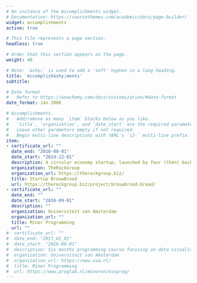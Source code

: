 ```yaml
---
# An instance of the Accomplishments widget.
# Documentation: https://sourcethemes.com/academic/docs/page-builder/
widget: accomplishments
active: true 

# This file represents a page section.
headless: true

# Order that this section appears on the page.
weight: 40

# Note: `&shy;` is used to add a 'soft' hyphen in a long heading.
title: 'Accomplish&shy;ments'
subtitle:

# Date format
#   Refer to https://wowchemy.com/docs/customization/#date-format
date_format: Jan 2006

# Accomplishments.
#   Add/remove as many `item` blocks below as you like.
#   `title`, `organization`, and `date_start` are the required parameters.
#   Leave other parameters empty if not required.
#   Begin multi-line descriptions with YAML's `|2-` multi-line prefix.
item:
- certificate_url: ""
  date_end: "2018-08-01"
  date_start: "2014-12-01"
  description: A circular economy startup, launched by four (then) bachelor students, producing bread by upcycling brewers spent grains, locally in Amsterdam. With BrouwBrood we were semi-finalist in the [Accenture Innovation Awards](https://www.accenture.com/ca-en/accenture-innovation-awards) in the category Fair Food (Sept 2016), and finalst in the [Amsterdam Science and Innovation Award](https://www.amsia.nl/) 2015 competition. 
  organization: TheRockGroup
  organization_url: https://therockgroup.biz/
  title: Startup BrouwBrood
  url: https://therockgroup.biz/project/brouwbrood-bread/
- certificate_url: ""
  date_end: ""
  date_start: "2016-09-01"
  description: ""
  organization: Universiteit van Amsterdam
  organization_url: ""
  title: Minor Programming
  url: ""
#- certificate_url: ""
#  date_end: "2017_02_01"
#  date_start: "2016-09-01"
#  description: Six months programming course focusing on data visualisation and heuristics in JavaScript, C++, PHP and Python.
#  organization: Universiteit van Amsterdam
#  organization_url: https://www.uva.nl/
#  title: Minor Programming
#  url: https://www.proglab.nl/minoren/minprog/
---
```

